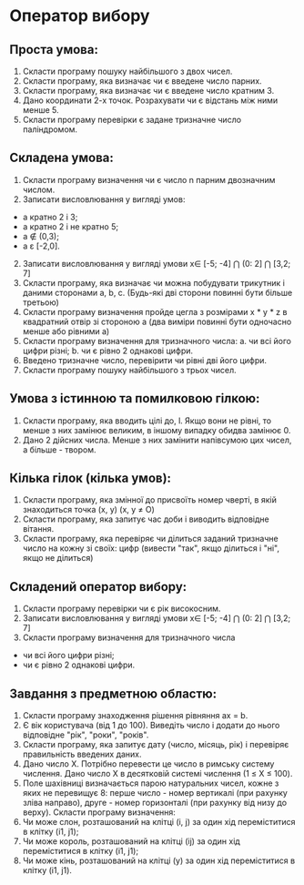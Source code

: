 # Оператор вибору
## Проста умова:
1. Скласти програму пошуку найбільшого з двох чисел.
2. Скласти програму, яка визначає чи є введене число парних.
3. Скласти програму, яка визначає чи є введене число кратним 3.
4. Дано координати 2-х точок. Розрахувати чи є відстань між ними менше 5.
3. Скласти програму перевірки є задане тризначне число паліндромом.

## Складена умова:
1. Скласти програму визначення чи є число n парним двозначним числом.
2. Записати висловлювання у вигляді умов:
- а кратно 2 і 3;
- а кратно 2 і не кратно 5;
- а ∉ (0,3);
- а ε [-2,0].
2. Записати висловлювання у вигляді умови х∈ [-5; -4] ⋂ (0: 2] ⋂ [3,2; 7]
3. Скласти програму, яка визначає чи можна побудувати трикутник і даними сторонами а, b, с. (Будь-які дві сторони повинні бути більше третьою)
4. Скласти програму визначення пройде цегла з розмірами х * у * z в квадратний отвір зі стороною а (два виміри повинні бути одночасно менше або рівними a)
5. Скласти програму визначення для тризначного числа: a. чи всі його цифри різні; b. чи є рівно 2 однакові цифри.
6. Введено тризначне число, перевірити чи рівні дві його цифри.
7. Скласти програму пошуку найбільшого з трьох чисел.

## Умова з істинною та помилковою гілкою:
1. Скласти програму, яка вводить цілі до, l. Якщо вони не рівні, то менше з них замінює великим, в іншому випадку обидва замінює 0.
2. Дано 2 дійсних числа. Менше з них замінити напівсумою цих чисел, а більше - твором.

## Кілька гілок (кілька умов):
1. Скласти програму, яка змінної до присвоїть номер чверті, в якій знаходиться точка (х, у) (x, y ≠ O)
2. Скласти програму, яка запитує час доби і виводить відповідне вітання.
3. Скласти програму, яка перевіряє чи ділиться заданий тризначне число на кожну зі своїх: цифр (вивести "так", якщо ділиться і "ні", якщо не ділиться)

## Складений оператор вибору:
1. Скласти програму перевірки чи є рік високосним.
2. Записати висловлювання у вигляді умови х∈ [-5; -4] ⋂ (0: 2] ⋂ [3,2; 7]
3. Скласти програму визначення для тризначного числа
- чи всі його цифри різні;
- чи є рівно 2 однакові цифри.

## Завдання з предметною областю:
1. Скласти програму знаходження рішення рівняння ах = b.
2. Є вік користувача (від 1 до 100). Виведіть число і додати до нього відповідне "рік", "роки", "років".
3. Скласти програму, яка запитує дату (число, місяць, рік) і перевіряє правильність введених даних.
4. Дано число X. Потрібно перевести це число в римську систему числення. Дано число X в десятковій системі числення (1 ≤ X ≤ 100).
5. Поле шахівниці визначається парою натуральних чисел, кожне з яких не перевищує 8: перше число - номер вертикалі (при рахунку зліва направо), друге - номер горизонталі (при рахунку від низу до верху). Скласти програму визначення:
6. Чи може слон, розташований на клітці (i, j) за один хід переміститися в клітку (i1, j1);
7. Чи може король, розташований на клітці (ij) за один хід переміститися в клітку (i1, j1);
8. Чи може кінь, розташований на клітці (у) за один хід переміститися в клітку (i1, j1).